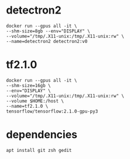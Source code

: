 # detectron2
    docker run --gpus all -it \
    --shm-size=8gb --env="DISPLAY" \
    --volume="/tmp/.X11-unix:/tmp/.X11-unix:rw" \
    --name=detectron2 detectron2:v0
    
# tf2.1.0
    docker run --gpus all -it \
    --shm-size=16gb \
    --env="DISPLAY" \
    --volume="/tmp/.X11-unix:/tmp/.X11-unix:rw" \
    --volume $HOME:/host \
    --name=tf2.1.0 \
    tensorflow/tensorflow:2.1.0-gpu-py3

# dependencies
    apt install git zsh gedit
